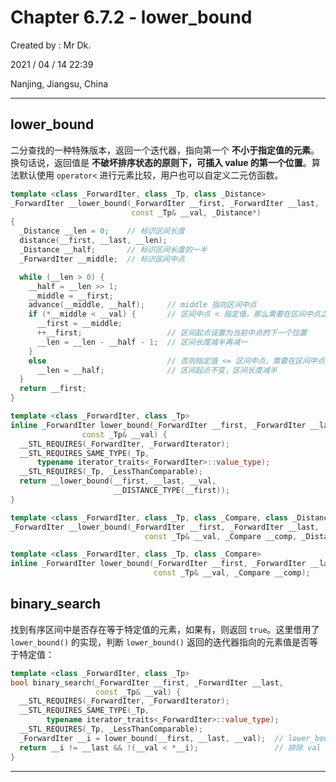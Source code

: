 # Chapter 6.7.2 - lower_bound

Created by : Mr Dk.

2021 / 04 / 14 22:39

Nanjing, Jiangsu, China

---

## lower_bound

二分查找的一种特殊版本，返回一个迭代器，指向第一个 **不小于指定值的元素**。换句话说，返回值是 **不破坏排序状态的原则下，可插入 value 的第一个位置**。算法默认使用 `operator<` 进行元素比较，用户也可以自定义二元仿函数。

```c++
template <class _ForwardIter, class _Tp, class _Distance>
_ForwardIter __lower_bound(_ForwardIter __first, _ForwardIter __last,
                           const _Tp& __val, _Distance*) 
{
  _Distance __len = 0;    // 标识区间长度
  distance(__first, __last, __len);
  _Distance __half;       // 标识区间长度的一半
  _ForwardIter __middle;  // 标识区间中点

  while (__len > 0) {
    __half = __len >> 1;
    __middle = __first;
    advance(__middle, __half);     // middle 指向区间中点
    if (*__middle < __val) {       // 区间中点 < 指定值，那么需要在区间中点之后的区间中寻找目标位置
      __first = __middle;
      ++__first;                   // 区间起点设置为当前中点的下一个位置
      __len = __len - __half - 1;  // 区间长度减半再减一
    }
    else                           // 否则指定值 <= 区间中点，需要在区间中点之前的区间中寻找目标位置
      __len = __half;              // 区间起点不变，区间长度减半
  }
  return __first;
}

template <class _ForwardIter, class _Tp>
inline _ForwardIter lower_bound(_ForwardIter __first, _ForwardIter __last,
				const _Tp& __val) {
  __STL_REQUIRES(_ForwardIter, _ForwardIterator);
  __STL_REQUIRES_SAME_TYPE(_Tp,
      typename iterator_traits<_ForwardIter>::value_type);
  __STL_REQUIRES(_Tp, _LessThanComparable);
  return __lower_bound(__first, __last, __val,
                       __DISTANCE_TYPE(__first));
}

template <class _ForwardIter, class _Tp, class _Compare, class _Distance>
_ForwardIter __lower_bound(_ForwardIter __first, _ForwardIter __last,
                              const _Tp& __val, _Compare __comp, _Distance*);

template <class _ForwardIter, class _Tp, class _Compare>
inline _ForwardIter lower_bound(_ForwardIter __first, _ForwardIter __last,
                                const _Tp& __val, _Compare __comp);
```

## binary_search

找到有序区间中是否存在等于特定值的元素，如果有，则返回 `true`。这里借用了 `lower_bound()` 的实现，判断 `lower_bound()` 返回的迭代器指向的元素值是否等于特定值：

```c++
template <class _ForwardIter, class _Tp>
bool binary_search(_ForwardIter __first, _ForwardIter __last,
                   const _Tp& __val) {
  __STL_REQUIRES(_ForwardIter, _ForwardIterator);
  __STL_REQUIRES_SAME_TYPE(_Tp,
        typename iterator_traits<_ForwardIter>::value_type);
  __STL_REQUIRES(_Tp, _LessThanComparable);
  _ForwardIter __i = lower_bound(__first, __last, __val);  // lower_bound 返回 val <= *__i 的元素
  return __i != __last && !(__val < *__i);                 // 排除 val < *i 的元素
}
```

---

